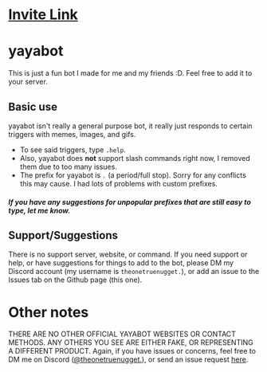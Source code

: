 # [Invite Link](https://discord.com/oauth2/authorize?client_id=1376235848177025116)

# yayabot
This is just a fun bot I made for me and my friends :D.
Feel free to add it to your server.
## Basic use
yayabot isn't really a general purpose bot, it really just responds to certain triggers with memes, images, and gifs.
- To see said triggers, type `.help`.
- Also, yayabot does **not** support slash commands right now, I removed them due to too many issues.
- The prefix for yayabot is `.` (a period/full stop). Sorry for any conflicts this may cause. I had lots of problems with custom prefixes.
##### If you have any suggestions for unpopular prefixes that are still easy to type, let me know.
## Support/Suggestions
There is no support server, website, or command. If you need support or help, or have suggestions for things to add to the bot, please DM my Discord account (my username is `theonetruenugget.`), or add an issue to the Issues tab on the Github page (this one).
# Other notes
THERE ARE NO OTHER OFFICIAL YAYABOT WEBSITES OR CONTACT METHODS. ANY OTHERS YOU SEE ARE EITHER FAKE, OR REPRESENTING A DIFFERENT PRODUCT.
Again, if you have issues or concerns, feel free to DM me on Discord ([@theonetruenugget.](https://discord.com/users/978055148091867157)), or send an issue request [here](https://github.com/jddivoky/yaya-bot/issues).